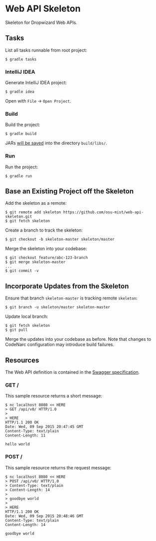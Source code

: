 # Web API Skeleton

Skeleton for Dropwizard Web APIs.


## Tasks

List all tasks runnable from root project:

    $ gradle tasks

### IntelliJ IDEA

Generate IntelliJ IDEA project:

    $ gradle idea

Open with `File` -> `Open Project`.

### Build

Build the project:

    $ gradle build

JARs [will be saved](https://github.com/johnrengelman/shadow#using-the-default-plugin-task) into the directory `build/libs/`.

### Run

Run the project:

    $ gradle run


## Base an Existing Project off the Skeleton

Add the skeleton as a remote:

    $ git remote add skeleton https://github.com/osu-mist/web-api-skeleton.git
    $ git fetch skeleton

Create a branch to track the skeleton:

    $ git checkout -b skeleton-master skeleton/master

Merge the skeleton into your codebase:

    $ git checkout feature/abc-123-branch
    $ git merge skeleton-master
    ...
    $ git commit -v


## Incorporate Updates from the Skeleton

Ensure that branch `skeleton-master` is tracking remote `skeleton`:

    $ git branch -u skeleton/master skeleton-master

Update local branch:

    $ git fetch skeleton
    $ git pull

Merge the updates into your codebase as before. Note that changes to CodeNarc configuration may introduce build failures.


## Resources

The Web API definition is contained in the [Swagger specification](swagger.yaml).

### GET /

This sample resource returns a short message:

    $ nc localhost 8080 << HERE
    > GET /api/v0/ HTTP/1.0
    > 
    > HERE
    HTTP/1.1 200 OK
    Date: Wed, 09 Sep 2015 20:47:45 GMT
    Content-Type: text/plain
    Content-Length: 11
    
    hello world

### POST /

This sample resource returns the request message:

    $ nc localhost 8080 << HERE
    > POST /api/v0/ HTTP/1.0
    > Content-Type: text/plain
    > Content-Length: 14
    > 
    > goodbye world
    > 
    > HERE
    HTTP/1.1 200 OK
    Date: Wed, 09 Sep 2015 20:48:46 GMT
    Content-Type: text/plain
    Content-Length: 14
    
    goodbye world
